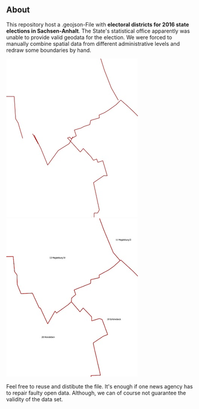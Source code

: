 ## About

This repository host a .geojson-File with **electoral districts for 2016 state elections in Sachsen-Anhalt**.
The State's statistical office apparently was unable to provide valid geodata for the election.
We were forced to manually combine spatial data from different administrative levels and redraw some boundaries by hand.

![pre](before.jpg?raw=true "official dataset")
![post](after.jpg?raw=true "cleaned dataset")

Feel free to reuse and distibute the file. It's enough if one news agency has to repair faulty open data.
Although, we can of course not guarantee the validity of the data set.
